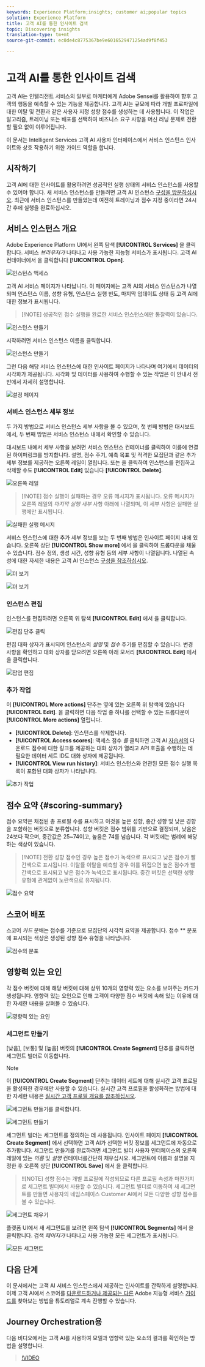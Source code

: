 ```yaml
---
keywords: Experience Platform;insights; customer ai;popular topics
solution: Experience Platform
title: 고객 AI를 통한 인사이트 검색
topic: Discovering insights
translation-type: tm+mt
source-git-commit: ec0de4c8775367be9e6016529471254ad9f8f453

---
```



# 고객 AI를 통한 인사이트 검색

고객 AI는 인텔리전트 서비스의 일부로 마케터에게 Adobe Sensei를 활용하여 향후 고객의 행동을 예측할 수 있는 기능을 제공합니다. 고객 AI는 규모에 따라 개별 프로파일에 대한 이탈 및 전환과 같은 사용자 지정 성향 점수를 생성하는 데 사용됩니다. 이 작업은 알고리즘, 트레이닝 또는 배포를 선택하여 비즈니스 요구 사항을 머신 러닝 문제로 전환할 필요 없이 이루어집니다.

이 문서는 Intelligent Services 고객 AI 사용자 인터페이스에서 서비스 인스턴스 인사이트와 상호 작용하기 위한 가이드 역할을 합니다.

## 시작하기

고객 AI에 대한 인사이트를 활용하려면 성공적인 실행 상태의 서비스 인스턴스를 사용할 수 있어야 합니다. 새 서비스 인스턴스를 만들려면 고객 AI 인스턴스 [구성을 방문하십시오](./configure.md). 최근에 서비스 인스턴스를 만들었는데 여전히 트레이닝과 점수 지정 중이라면 24시간 후에 실행을 완료하십시오.

## 서비스 인스턴스 개요

Adobe Experience Platform UI에서 왼쪽 탐색 **[!UICONTROL Services]** 을 클릭합니다. 서비스 *브라우저가* 나타나고 사용 가능한 지능형 서비스가 표시됩니다. 고객 AI 컨테이너에서 을 클릭합니다 **[!UICONTROL Open]**.

![인스턴스 액세스](../images/insights/navigate-to-service.png)

고객 AI 서비스 페이지가 나타납니다. 이 페이지에는 고객 AI의 서비스 인스턴스가 나열되며 인스턴스 이름, 성향 유형, 인스턴스 실행 빈도, 마지막 업데이트 상태 등 고객 AI에 대한 정보가 표시됩니다.

>[!NOTE] 성공적인 점수 실행을 완료한 서비스 인스턴스에만 통찰력이 있습니다.

![인스턴스 만들기](../images/insights/dashboard.png)

시작하려면 서비스 인스턴스 이름을 클릭합니다.

![인스턴스 만들기](../images/insights/click-the-name.png)

그런 다음 해당 서비스 인스턴스에 대한 인사이트 페이지가 나타나며 여기에서 데이터의 시각화가 제공됩니다. 시각화 및 데이터를 사용하여 수행할 수 있는 작업은 이 안내서 전반에서 자세히 설명합니다.

![설정 페이지](../images/insights/landing-page.png)


### 서비스 인스턴스 세부 정보

두 가지 방법으로 서비스 인스턴스 세부 사항을 볼 수 있으며, 첫 번째 방법은 대시보드에서, 두 번째 방법은 서비스 인스턴스 내에서 확인할 수 있습니다.

대시보드 내에서 세부 사항을 보려면 서비스 인스턴스 컨테이너를 클릭하여 이름에 연결된 하이퍼링크를 방지합니다. 설명, 점수 주기, 예측 목표 및 적격한 모집단과 같은 추가 세부 정보를 제공하는 오른쪽 레일이 열립니다. 또는 을 클릭하여 인스턴스를 편집하고 삭제할 수도 **[!UICONTROL Edit]** 있습니다 **[!UICONTROL Delete]**.

![오른쪽 레일](../images/insights/success-run.png)

>[!NOTE] 점수 실행이 실패하는 경우 오류 메시지가 표시됩니다. 오류 메시지가 오른쪽 레일의 *마지막 실행 세부* 사항 아래에 나열되며, 이 세부 사항은 실패한 실행에만 표시됩니다.

![실패한 실행 메시지](../images/insights/failed-run.png)

서비스 인스턴스에 대한 추가 세부 정보를 보는 두 번째 방법은 인사이트 페이지 내에 있습니다. 오른쪽 상단 **[!UICONTROL Show more]** 에서 을 클릭하여 드롭다운을 채울 수 있습니다. 점수 정의, 생성 시간, 성향 유형 등의 세부 사항이 나열됩니다. 나열된 속성에 대한 자세한 내용은 고객 AI 인스턴스 [구성을 참조하십시오](./configure.md).

![더 보기](../images/insights/landing-show-more.png)

![더 보기](../images/insights/show-more.png)

### 인스턴스 편집

인스턴스를 편집하려면 오른쪽 위 탐색 **[!UICONTROL Edit]** 에서 을 클릭합니다.

![편집 단추 클릭](../images/insights/edit-button.png)

편집 대화 상자가 표시되어 인스턴스의 *설명* 및 *점수* 주기를 편집할 수 있습니다. 변경 사항을 확인하고 대화 상자를 닫으려면 오른쪽 아래 모서리 **[!UICONTROL Edit]** 에서 을 클릭합니다.

![팝업 편집](../images/insights/edit-instance.png)

### 추가 작업

이 **[!UICONTROL More actions]** 단추는 옆에 있는 오른쪽 위 탐색에 있습니다 **[!UICONTROL Edit]**. 을 클릭하면 다음 작업 중 하나를 선택할 수 있는 드롭다운이 **[!UICONTROL More actions]** 열립니다.

- **[!UICONTROL Delete]**: 인스턴스를 삭제합니다.
- **[!UICONTROL Access scores]**: 액세스 점수 *를* 클릭하면 고객 AI [자습서의](./download-scores.md) 다운로드 점수에 대한 링크를 제공하는 대화 상자가 열리고 API 호출을 수행하는 데 필요한 데이터 세트 ID도 대화 상자에 제공됩니다.
- **[!UICONTROL View run history]**: 서비스 인스턴스와 연관된 모든 점수 실행 목록이 포함된 대화 상자가 나타납니다.

![추가 작업](../images/insights/more-actions.png)

## 점수 요약 {#scoring-summary}

점수 요약은 채점된 총 프로필 수를 표시하고 이것을 높은 성향, 중간 성향 및 낮은 경향을 포함하는 버킷으로 분류합니다. 성향 버킷은 점수 범위를 기반으로 결정되며, 낮음은 24보다 작으며, 중간값은 25~74이고, 높음은 74를 넘습니다. 각 버킷에는 범례에 해당하는 색상이 있습니다.

>[!NOTE] 전환 성향 점수인 경우 높은 점수가 녹색으로 표시되고 낮은 점수가 빨간색으로 표시됩니다. 이탈률 이탈을 예측할 경우 이를 뒤집으면 높은 점수가 빨간색으로 표시되고 낮은 점수가 녹색으로 표시됩니다. 중간 버킷은 선택한 성향 유형에 관계없이 노란색으로 유지됩니다.

![점수 요약](../images/insights/scoring-summary.png)

## 스코어 배포

스코어 *카드* 분배는 점수를 기준으로 모집단의 시각적 요약을 제공합니다. 점수 ** 분포에 표시되는 색상은 생성된 성향 점수 유형을 나타냅니다.

![점수의 분포](../images/insights/distribution-of-scores.png)

## 영향력 있는 요인

각 점수 버킷에 대해 해당 버킷에 대해 상위 10개의 영향력 있는 요소를 보여주는 카드가 생성됩니다. 영향력 있는 요인으로 인해 고객이 다양한 점수 버킷에 속해 있는 이유에 대한 자세한 내용을 살펴볼 수 있습니다.

![영향력 있는 요인](../images/insights/influential-factors.png)

### 세그먼트 만들기

[낮음], [보통] 및 [높음] 버킷의 **[!UICONTROL Create Segment]** 단추를 클릭하면 세그먼트 빌더로 이동합니다.

>[!NOTE]
>이 **[!UICONTROL Create Segment]** 단추는 데이터 세트에 대해 실시간 고객 프로필을 활성화한 경우에만 사용할 수 있습니다. 실시간 고객 프로필을 활성화하는 방법에 대한 자세한 내용은 [실시간 고객 프로필 개요를 참조하십시오](../../../rtcdp/overview.md).

![세그먼트 만들기를 클릭합니다.](../images/insights/influential-factors-create-segment.png)

![세그먼트 만들기](../images/insights/create-segment.png)

세그먼트 빌더는 세그먼트를 정의하는 데 사용됩니다. 인사이트 페이지 **[!UICONTROL Create Segment]** 에서 선택하면 고객 AI가 선택한 버킷 정보를 세그먼트에 자동으로 추가합니다. 세그먼트 만들기를 완료하려면 세그먼트 빌더 사용자 인터페이스의 오른쪽 레일에 있는 *이름* 및 *설명* 컨테이너를간단히 채우십시오. 세그먼트에 이름과 설명을 지정한 후 오른쪽 상단 **[!UICONTROL Save]** 에서 을 클릭합니다.

>!![NOTE] 성향 점수는 개별 프로필에 작성되므로 다른 프로필 속성과 마찬가지로 세그먼트 빌더에서 사용할 수 있습니다. 세그먼트 빌더로 이동하여 새 세그먼트를 만들면 사용자의 네임스페이스 Customer AI에서 모든 다양한 성향 점수를 볼 수 있습니다.

![세그먼트 채우기](../images/insights/segment-saving.png)

플랫폼 UI에서 새 세그먼트를 보려면 왼쪽 탐색 **[!UICONTROL Segments]** 에서 을 클릭합니다. 검색 *페이지가* 나타나고 사용 가능한 모든 세그먼트가 표시됩니다.

![모든 세그먼트](../images/insights/Segments-dashboard.png)

## 다음 단계

이 문서에서는 고객 AI 서비스 인스턴스에서 제공하는 인사이트를 간략하게 설명합니다. 이제 고객 AI에서 스코어를 [다운로드하거나 제공되는 다른](./download-scores.md) Adobe 지능형 서비스 [가이드를](../../home.md) 찾아보는 방법을 튜토리얼로 계속 진행할 수 있습니다.

## Journey Orchestration용

다음 비디오에서는 고객 AI를 사용하여 모델과 영향력 있는 요소의 결과를 확인하는 방법을 설명합니다.

>[!VIDEO](https://video.tv.adobe.com/v/32666?learn=on&quality=12)